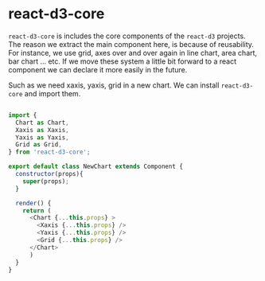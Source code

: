 # react-d3-core 

`react-d3-core` is includes the core components of the `react-d3` projects. The reason we extract the main component here, is because of reusability. For instance, we use grid, axes over and over again in line chart, area chart, bar chart ... etc. If we move these system a little bit forward to a react component we can declare it more easily in the future.  

Such as we need xaxis, yaxis, grid in a new chart.  We can install `react-d3-core` and import them.

```js

import {
  Chart as Chart,
  Xaxis as Xaxis,
  Yaxis as Yaxis,
  Grid as Grid,
} from 'react-d3-core';

export default class NewChart extends Component {
  constructor(props){
    super(props);
  }

  render() {
    return (
      <Chart {...this.props} >
        <Xaxis {...this.props} />
        <Yaxis {...this.props} />
        <Grid {...this.props} />
      </Chart>
      )
  }
}

```
